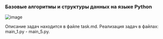 ### Базовые алгоритмы и структуры данных на языке Python

![image](https://user-images.githubusercontent.com/115390373/227817418-94b81155-aa54-47da-9183-81202b7abb8c.png)


Описание задач находится в файле task.md.
Реализация задач в файлах: main_1.py - main_5.py.
